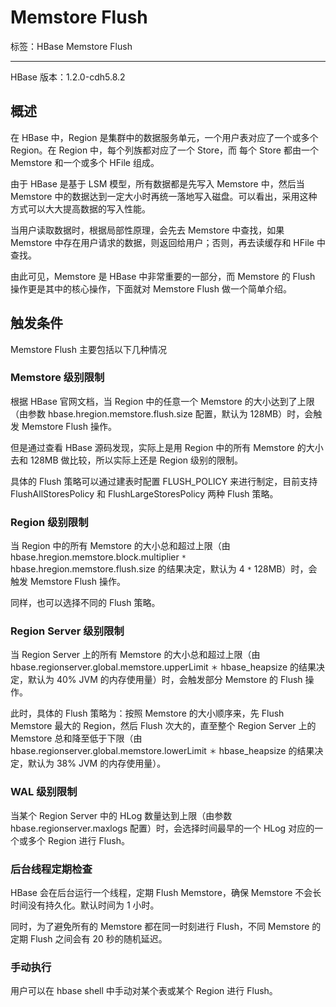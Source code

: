 # Memstore Flush

标签：HBase Memstore Flush

---

HBase 版本：1.2.0-cdh5.8.2

## 概述

在 HBase 中，Region 是集群中的数据服务单元，一个用户表对应了一个或多个 Region。在 Region 中，每个列族都对应了一个 Store，而 每个 Store 都由一个 Memstore 和一个或多个 HFile 组成。

由于 HBase 是基于 LSM 模型，所有数据都是先写入 Memstore 中，然后当 Memstore 中的数据达到一定大小时再统一落地写入磁盘。可以看出，采用这种方式可以大大提高数据的写入性能。

当用户读取数据时，根据局部性原理，会先去 Memstore 中查找，如果 Memstore 中存在用户请求的数据，则返回给用户；否则，再去读缓存和 HFile 中查找。

由此可见，Memstore 是 HBase 中非常重要的一部分，而 Memstore 的 Flush 操作更是其中的核心操作，下面就对 Memstore Flush 做一个简单介绍。

## 触发条件

Memstore Flush 主要包括以下几种情况

### Memstore 级别限制

根据 HBase 官网文档，当 Region 中的任意一个 Memstore 的大小达到了上限（由参数 hbase.hregion.memstore.flush.size 配置，默认为 128MB）时，会触发 Memstore Flush 操作。

但是通过查看 HBase 源码发现，实际上是用 Region 中的所有 Memstore 的大小去和 128MB 做比较，所以实际上还是 Region 级别的限制。

具体的 Flush 策略可以通过建表时配置 FLUSH_POLICY 来进行制定，目前支持 FlushAllStoresPolicy 和 FlushLargeStoresPolicy 两种 Flush 策略。

### Region 级别限制

当 Region 中的所有 Memstore 的大小总和超过上限（由 hbase.hregion.memstore.block.multiplier `* `hbase.hregion.memstore.flush.size 的结果决定，默认为 4 `*` 128MB）时，会触发 Memstore Flush 操作。 

同样，也可以选择不同的 Flush 策略。

### Region Server 级别限制

当 Region Server 上的所有 Memstore 的大小总和超过上限（由 hbase.regionserver.global.memstore.upperLimit `＊` hbase_heapsize 的结果决定，默认为 40% JVM 的内存使用量）时，会触发部分 Memstore 的 Flush 操作。

此时，具体的 Flush 策略为：按照 Memstore 的大小顺序来，先 Flush Memstore 最大的 Region，然后 Flush 次大的，直至整个 Region Server 上的 Memstore 总和降至低于下限（由 hbase.regionserver.global.memstore.lowerLimit `＊` hbase_heapsize 的结果决定，默认为 38% JVM 的内存使用量）。

### WAL 级别限制

当某个 Region Server 中的 HLog 数量达到上限（由参数 hbase.regionserver.maxlogs 配置）时，会选择时间最早的一个 HLog 对应的一个或多个 Region 进行 Flush。

### 后台线程定期检查

HBase 会在后台运行一个线程，定期 Flush Memstore，确保 Memstore 不会长时间没有持久化。默认时间为 1 小时。

同时，为了避免所有的 Memstore 都在同一时刻进行 Flush，不同 Memstore 的定期 Flush 之间会有 20 秒的随机延迟。

### 手动执行

用户可以在 hbase shell 中手动对某个表或某个 Region 进行 Flush。